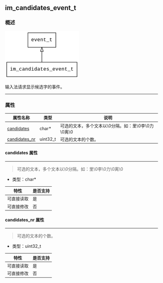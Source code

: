 ## im\_candidates\_event\_t
### 概述
![image](images/im_candidates_event_t_0.png)

 输入法请求显示候选字的事件。

----------------------------------
### 属性
<p id="im_candidates_event_t_properties">

| 属性名称 | 类型 | 说明 | 
| -------- | ----- | ------------ | 
| <a href="#im_candidates_event_t_candidates">candidates</a> | char* | 可选的文本，多个文本以\0分隔。如：里\0李\0力\0离\0 |
| <a href="#im_candidates_event_t_candidates_nr">candidates\_nr</a> | uint32\_t | 可选的文本的个数。 |
#### candidates 属性
-----------------------
> <p id="im_candidates_event_t_candidates"> 可选的文本，多个文本以\0分隔。如：里\0李\0力\0离\0


* 类型：char*

| 特性 | 是否支持 |
| -------- | ----- |
| 可直接读取 | 是 |
| 可直接修改 | 否 |
#### candidates\_nr 属性
-----------------------
> <p id="im_candidates_event_t_candidates_nr"> 可选的文本的个数。


* 类型：uint32\_t

| 特性 | 是否支持 |
| -------- | ----- |
| 可直接读取 | 是 |
| 可直接修改 | 否 |
